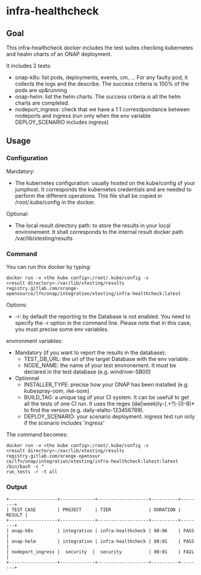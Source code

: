 # infra-healthcheck

## Goal

This infra-healthcheck docker includes the test suites checking kubernetes and
healm charts of an ONAP deployment.

It includes 2 tests:

* onap-k8s: list pods, deployments, events, cm, ... For any faulty pod, it
  collects the logs and the describe. The success criteria is 100% of the pods
  are up&running
* onap-helm: list the helm charts. The success criteria is all the helm charts
  are completed.
* nodeport_ingress: check that we have a 1:1 corresdpondance between nodeports
  and ingress (run only when the env variable DEPLOY_SCENARIO includes ingress)

## Usage

### Configuration

Mandatory:

* The kubernetes configuration: usually hosted on the.kube/config of your
  jumphost. It corresponds the kubernetes credentials and are needed to perform
  the different operations. This file shall be copied in /root/.kube/config in
  the docker.

Optional:

* The local result directory path: to store the results in your local
  environement. It shall corresponds to the internal result docker path
  /var/lib/xtesting/results

### Command

You can run this docker by typing:

```
docker run -v <the kube config>:/root/.kube/config -v
<result directory>:/var/lib/xtesting/results
registry.gitlab.com/orange-opensource/lfn/onap/integration/xtesting/infra-healthcheck:latest
```

Options:

* -r: by default the reporting to the Database is not enabled. You need to
  specify the -r option in the command line. Please note that in this case, you
  must precise some env variables.

environment variables:

* Mandatory (if you want to report the results in the database):
  * TEST_DB_URL: the url of the target Database with the env variable .
  * NODE_NAME: the name of your test environement. It must be declared in the
    test database (e.g. windriver-SB00)
* Optionnal
  * INSTALLER_TYPE: precise how your ONAP has been installed (e.g. kubespray-oom,
  rke-oom)
  * BUILD_TAG: a unique tag of your CI system. It can be usefull to get all the
    tests of one CI run. It uses the regex (dai|week)ly-(.+?)-[0-9]* to find the
    version (e.g. daily-elalto-123456789).
  * DEPLOY_SCENARIO: your scenario deployment. ingress test run only if the
    scenario includes 'ingress'

The command becomes:

```
docker run -v <the kube config>:/root/.kube/config -v
<result directory>:/var/lib/xtesting/results registry.gitlab.com/orange-opensour
ce/lfn/onap/integration/xtesting/infra-healthcheck:latest:latest /bin/bash -c "
run_tests -r -t all
```

### Output

```
+------------------+-------------+-------------------+----------+--------+
| TEST CASE        | PROJECT     | TIER              | DURATION | RESULT |
+------------------+-------------+-------------------+----------+--------+
| onap-k8s         | integration | infra-healthcheck | 00:06    | PASS   |
| onap-helm        | integration | infra-healthcheck | 00:01    | PASS   |
| nodeport_ingress |  security  |  security          | 00:01    | FAIL   |
+------------------+-------------+-------------------+----------+--------+
```
